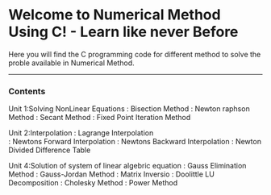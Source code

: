 Welcome to Numerical Method Using C!  - Learn like never Before
===================


Here you will find the C programming code for different method to solve the proble available in Numerical Method.

----------

### Contents

Unit 1:Solving NonLinear Equations
: Bisection Method
: Newton raphson Method
: Secant Method
: Fixed Point Iteration Method

Unit 2:Interpolation
:   Lagrange Interpolation  
:   Newtons  Forward Interpolation
:   Newtons  Backward Interpolation
:   Newton Divided Difference Table

Unit 4:Solution of system of linear algebric equation
:   Gauss Elimination Method
:   Gauss-Jordan Method
:    Matrix Inversio
:    Doolittle LU Decomposition
:    Cholesky Method
:     Power Method

